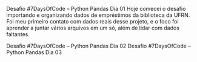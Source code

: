 Desafio #7DaysOfCode – Python Pandas
Dia 01
Hoje comecei o desafio importando e organizando dados de empréstimos da biblioteca da UFRN. Foi meu primeiro contato com dados reais desse projeto, e o foco foi aprender a juntar vários arquivos em um só, além de lidar com dados faltantes.

Desafio #7DaysOfCode – Python Pandas
Dia 02 
Desafio #7DaysOfCode – Python Pandas
Dia 03
